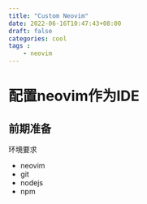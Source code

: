 ```yaml
---
title: "Custom Neovim"
date: 2022-06-16T10:47:43+08:00
draft: false
categories: cool
tags : 
    - neovim
---
```

# 配置neovim作为IDE

## 前期准备

环境要求
- neovim
- git 
- nodejs
- npm


## 

## 

## 

